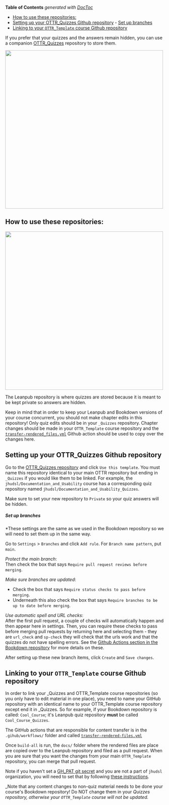<!-- START doctoc generated TOC please keep comment here to allow auto update -->
<!-- DON'T EDIT THIS SECTION, INSTEAD RE-RUN doctoc TO UPDATE -->
**Table of Contents**  *generated with [DocToc](https://github.com/thlorenz/doctoc)*

- [How to use these repositories:](#how-to-use-these-repositories)
- [Setting up your OTTR_Quizzes Github repository](#setting-up-your-ottrpal_quizzes-github-repository)
      - [Set up branches](#set-up-branches)
- [Linking to your `OTTR_Template` course Github repository](#linking-to-your-ottrpal_template-course-github-repository)

<!-- END doctoc generated TOC please keep comment here to allow auto update -->

If you prefer that your quizzes and the answers remain hidden, you can use a companion [OTTR_Quizzes](https://github.com/jhudsl/OTTR_Quizzes) repository to store them.

<img src="https://docs.google.com/presentation/d/18k_QN7l6zqZQXoiRfKWzcYFXNXJJEo6j4daYGoc3UcU/export/png?id=18k_QN7l6zqZQXoiRfKWzcYFXNXJJEo6j4daYGoc3UcU&pageid=geb00d6af62_0_0" width="500" height="500"/>

## How to use these repositories:

<img src="https://docs.google.com/presentation/d/18k_QN7l6zqZQXoiRfKWzcYFXNXJJEo6j4daYGoc3UcU/export/png?id=18k_QN7l6zqZQXoiRfKWzcYFXNXJJEo6j4daYGoc3UcU&pageid=ged277ddb11_3_5" width="500" height="500"/>

The Leanpub repository is where quizzes are stored because it is meant to be kept private so answers are hidden.

Keep in mind that in order to keep your Leanpub and Bookdown versions of your course concurrent, you should not make chapter edits in this repository!
Only quiz edits should be in your `_Quizzes` repository.
Chapter changes should be made in your `OTTR_Template` course repository and the [`transfer-rendered_files.yml`](https://github.com/jhudsl/OTTR_Template/blob/main/.github/workflows/transfer-rendered-files.yml) Github action should be used to copy over the changes here.

## Setting up your OTTR_Quizzes Github repository

Go to the [OTTR_Quizzes repository](https://github.com/jhudsl/OTTR_Quizzes) and click `Use this template`.
You must name this repository identical to your main OTTR repository but ending in `_Quizzes` if you would like them to be linked.
For example, the `jhudsl/Documentation_and_Usability` course has a corresponding quiz repository named `jhudsl/Documentation_and_Usability_Quizzes`.

Make sure to set your new repository to `Private` so your quiz answers will be hidden.

##### Set up branches

*These settings are the same as we used in the Bookdown repository so we will need to set them up in the same way.

Go to `Settings` > `Branches` and click `Add rule`.
For `Branch name pattern`, put `main`.

_Protect the main branch_:  
Then check the box that says `Require pull request reviews before merging`.

_Make sure branches are updated_:  
- Check the box that says `Require status checks to pass before merging`.
- Underneath this also check the box that says `Require branches to be up to date before merging`.

_Use automatic spell and URL checks_:  
After the first pull request, a couple of checks will automatically happen and then appear here in settings.
Then, you can require these checks to pass before merging pull requests by returning here and selecting them - they are `url_check` and `sp-check` they will check that the urls work and that the quizzes do not have spelling errors.
See the [Github Actions section in the Bookdown repository](#github-actions) for more details on these.

After setting up these new branch items, click `Create` and `Save changes`.

## Linking to your `OTTR_Template` course Github repository

In order to link your _Quizzes and OTTR_Template course repositories (so you only have to edit material in one place), you need to name your GitHub repository with an identical name to your OTTR_Template course repository except end it in _Quizzes. So for example, if your Bookdown repository is called: `Cool_Course`; it's Leanpub quiz repository **must** be called `Cool_Course_Quizzes`.

The GitHub actions that are responsible for content transfer is in the `.gihub/workflows/` folder and called [`transfer-rendered-files.yml`](https://github.com/jhudsl/OTTR_Template/blob/main/.github/workflows/transfer-rendered-files.yml)

Once `build-all` is run, the `docs/` folder where the rendered files are place are copied over to the Leanpub repository and filed as a pull request. When you are sure that you want the changes from your main `OTTR_Template` repository, you can merge that pull request.

Note if you haven't set a [GH_PAT git secret](https://github.com/jhudsl/OTTR_Template/wiki/Setting-up-GitHub-secrets) and you are not a part of `jhudsl` organization, you will need to set that by following [these instructions](https://github.com/jhudsl/OTTR_Template/wiki/Setting-up-GitHub-secrets).

_Note that any content changes to non-quiz material needs to be done your course's Bookdown repository!
Do NOT change them in your _Quizzes repository, otherwise your `OTTR_Template` course will not be updated._
